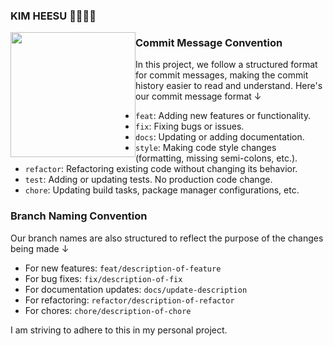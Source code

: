 ### KIM HEESU 👋👋👋👋

<!--https://github.com/HeesuKim0203/HeesuKim0203/blob/main/README.md
**HeesuKim0203/HeesuKim0203** is a ✨ _special_ ✨ repository because its `README.md` (this file) appears on your GitHub profile.

Here are some ideas to get you started:

- 🔭 I’m currently working on ...
- 🌱 I’m currently learning ...
- 👯 I’m looking to collaborate on ...
- 🤔 I’m looking for help with ...
- 💬 Ask me about ...
- 📫 How to reach me: ...
- 😄 Pronouns: ...
- ⚡ Fun fact: ...
-->

<p align="left">
  <a href="https://github.com/HeesuKim0203">
    <img height="200em" src="https://github-readme-stats-eight-theta.vercel.app/api?username=HeesuKim0203&show_icons=true&theme=dracula&include_all_commits=true&count_private=true" style="float : left ;"/>
  </a>
</p>

### Commit Message Convention

In this project, we follow a structured format for commit messages, making the commit history easier to read and understand. Here's our commit message format ↓

- `feat`: Adding new features or functionality.
- `fix`: Fixing bugs or issues.
- `docs`: Updating or adding documentation.
- `style`: Making code style changes (formatting, missing semi-colons, etc.).
- `refactor`: Refactoring existing code without changing its behavior.
- `test`: Adding or updating tests. No production code change.
- `chore`: Updating build tasks, package manager configurations, etc.

### Branch Naming Convention

Our branch names are also structured to reflect the purpose of the changes being made ↓

- For new features: `feat/description-of-feature`
- For bug fixes: `fix/description-of-fix`
- For documentation updates: `docs/update-description`
- For refactoring: `refactor/description-of-refactor`
- For chores: `chore/description-of-chore`

I am striving to adhere to this in my personal project.
